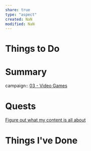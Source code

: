 ```yaml
---
share: true
type: "aspect"
created: NaN 
modified: NaN
---
```


# Things to Do

# Summary
campaign:: [03 - Video Games](./03%20-%20Video%20Games.md)

# Quests
[Figure out what my content is all about](./Figure%20out%20what%20my%20content%20is%20all%20about.md)

# Things I've Done